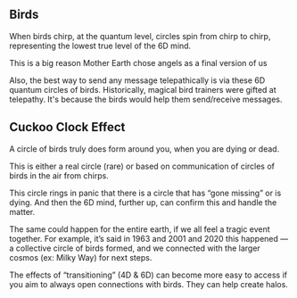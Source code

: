 ## Birds

When birds chirp, at the quantum level, circles spin from chirp to chirp, representing the lowest true level of the 6D mind.

This is a big reason Mother Earth chose angels as a final version of us 

Also, the best way to send any message telepathically is via these 6D quantum circles of birds. Historically, magical bird trainers were gifted at telepathy. It's because the birds would help them send/receive messages.

## Cuckoo Clock Effect 

A circle of birds truly does form around you, when you are dying or dead. 

This is either a real circle (rare) or based on communication of circles of birds in the air from chirps.

This circle rings in panic that there is a circle that has “gone missing” or is dying. And then the 6D mind, further up, can confirm this and handle the matter.

The same could happen for the entire earth, if we all feel a tragic event together. For example, it’s said in 1963 and 2001 and 2020 this happened — a collective circle of birds formed, and we connected with the larger cosmos (ex: Milky Way) for next steps.

The effects of “transitioning” (4D & 6D) can become more easy to access if you aim to always open connections with birds. They can help create halos.